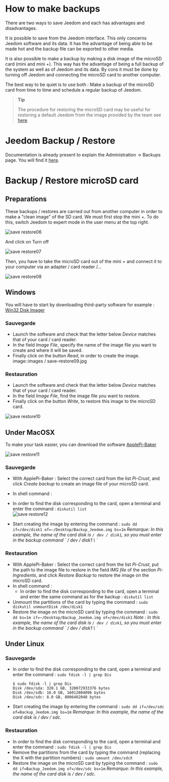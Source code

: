 # How to make backups

There are two ways to save Jeedom and each has advantages and disadvantages.

It is possible to save from the Jeedom interface. This only concerns Jeedom software and its data. It has the advantage of being able to be made hot and the backup file can be exported to other media.

It is also possible to make a backup by making a disk image of the microSD card (mini and mini +). This way has the advantage of being a full backup of the system as well as of Jeedom and its data. By cons it must be done by turning off Jeedom and connecting the microSD card to another computer.

The best way to be quiet is to use both : Make a backup of the microSD card from time to time and schedule a regular backup of Jeedom.

> **Tip**
>
> The procedure for restoring the microSD card may be useful for restoring a default Jeedom from the image provided by the team see [here](https://doc.jeedom.com/en_US/installation/).

# Jeedom Backup / Restore

Documentation is already present to explain the Administration → Backups page. You will find it [here](https://doc.jeedom.com/en_US/core/3.3/backup).

# Backup / Restore microSD card

## Preparations

These backups / restores are carried out from another computer in order to make a "clean image" of the SD card. We must first stop the mini +. To do this, switch Jeedom to expert mode in the user menu at the top right.

![save restore06](images/save-restore06.jpg)

And click on Turn off

![save restore07](images/save-restore07.jpg)

Then, you have to take the microSD card out of the mini + and connect it to your computer via an adapter / card reader /…

![save restore08](images/save-restore08.jpg)

## Windows

You will have to start by downloading third-party software for example : [Win32 Disk Imager](http://sourceforge.net/projects/win32diskimager/)

### Sauvegarde

-   Launch the software and check that the letter below *Device* matches that of your card / card reader.
-   In the field *Image File*, specify the name of the image file you want to create and where it will be saved.
-   Finally click on the button *Read*, in order to create the image.
    image::images / save-restore09.jpg

### Restauration

-   Launch the software and check that the letter below *Device* matches that of your card / card reader.
-   In the field *Image File*, find the image file you want to restore.
-   Finally click on the button *Write*, to restore this image to the microSD card.

![save restore10](images/save-restore10.jpg)

## Under MacOSX

To make your task easier, you can download the software [ApplePi-Baker](http://www.tweaking4all.com/hardware/raspberry-pi/macosx-apple-pi-baker/)

![save restore11](images/save-restore11.jpg)

### Sauvegarde

-   With ApplePi-Baker : Select the correct card from the list *Pi-Crust*, and click *Create backup* to create an image file of your microSD card.

-   In shell command :
 -   In order to find the disk corresponding to the card, open a terminal and enter the command : ``diskutil list``  
 ![save restore12](images/save-restore12.jpg)
 -   Start creating the image by entering the command : ``sudo dd if=/dev/disk1 of=~/Desktop/Backup_Jeedom.img bs=1m`` *Remarque: In this example, the name of the card disk is `/ dev / disk1`, so you must enter in the backup command \` / dev / disk1 \ `*

### Restauration

-   With ApplePi-Baker : Select the correct card from the list *Pi-Crust*, put the path to the image file to restore in the field *IMG file* of the section *Pi-Ingredients*, and click *Restore Backup* to restore the image on the microSD card.
-   In shell command :
    -   In order to find the disk corresponding to the card, open a terminal and enter the same command as for the backup : ``diskutil list``
 -   Unmount the partitions of the card by typing the command : ``sudo diskutil unmountDisk /dev/disk1``
 -   Restore the image on the microSD card by typing the command : ``sudo dd bs=1m if=~/Desktop/Backup_Jeedom.img of=/dev/disk1`` *Note : In this example, the name of the card disk is `/ dev / disk1`, so you must enter in the backup command \` / dev / disk1 \ `*

## Under Linux

### Sauvegarde

-   In order to find the disk corresponding to the card, open a terminal and enter the command : ``sudo fdisk -l | grep Dis``
    ````
    $ sudo fdisk -l | grep Dis
    Disk /dev/sda: 320.1 GB, 320072933376 bytes
    Disk /dev/sdb: 16.0 GB, 16012804096 bytes
    Disk /dev/sdc: 8.0 GB, 8006402048 bytes
    ````
-   Start creating the image by entering the command : ``sudo dd if=/dev/sdc of=Backup_Jeedom.img bs=1m`` *Remarque: In this example, the name of the card disk is / dev / sdc.*

### Restauration

-   In order to find the disk corresponding to the card, open a terminal and enter the command : ``sudo fdisk -l | grep Dis``
-   Remove the partitions from the card by typing the command (replacing the X with the partition numbers) : ``sudo umount /dev/sdcX``
-   Restore the image on the microSD card by typing the command : ``sudo dd if=Backup_Jeedom.img of=/dev/sdc bs=1m`` *Remarque: In this example, the name of the card disk is / dev / sdc.*
